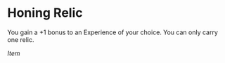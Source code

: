 # Honing Relic

You gain a +1 bonus to an Experience of your choice. You can only carry one relic.

*Item*

